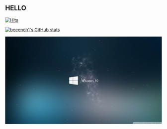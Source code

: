 ## HELLO

[![Hits](https://hits.seeyoufarm.com/api/count/incr/badge.svg?url=https%3A%2F%2Fgithub.com%2Fbeeench1&count_bg=%23191B17&title_bg=%23DF0505&icon=&icon_color=%23E7E7E7&title=LIKE&edge_flat=false)](https://hits.seeyoufarm.com)

[![beeench1's GitHub stats](https://github-readme-stats.vercel.app/api?username=beeench1)](https://github.com/anuraghazra/github-readme-stats)

![20170912150437_pvsuourk](README.assets/20170912150437_pvsuourk.jpg)

